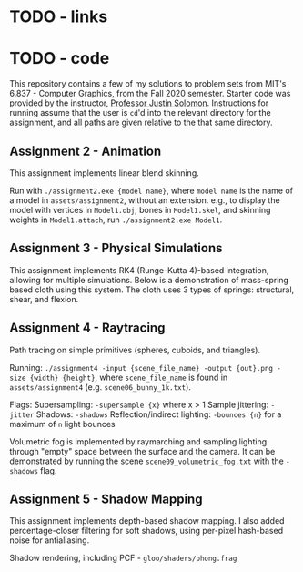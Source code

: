 # TODO - links

# TODO - code

This repository contains a few of my solutions to problem sets from MIT's 6.837 - Computer Graphics, from the Fall 2020 semester. Starter code was provided by the instructor, [Professor Justin Solomon](https://people.csail.mit.edu/jsolomon/).
Instructions for running assume that the user is `cd`'d into the relevant directory for the assignment, and all paths are given relative to the that same directory.

## Assignment 2 - Animation

This assignment implements linear blend skinning.

Run with `./assignment2.exe {model name}`, where `model name` is the name of a model in `assets/assignment2`, without an extension.
e.g., to display the model with vertices in `Model1.obj`, bones in `Model1.skel`, and skinning weights in `Model1.attach`, run `./assignment2.exe Model1`.

## Assignment 3 - Physical Simulations

This assignment implements RK4 (Runge-Kutta 4)-based integration, allowing for multiple simulations.
Below is a demonstration of mass-spring based cloth using this system. The cloth uses 3 types of springs: structural, shear, and flexion.

## Assignment 4 - Raytracing

Path tracing on simple primitives (spheres, cuboids, and triangles).

Running:
`./assignment4 -input {scene_file_name} -output {out}.png -size {width} {height}`, where `scene_file_name` is found in `assets/assignment4` (e.g. `scene06_bunny_1k.txt`).

Flags:
Supersampling: `-supersample {x}` where x > 1
Sample jittering: `-jitter`
Shadows: `-shadows`
Reflection/indirect lighting: `-bounces {n}` for a maximum of `n` light bounces

Volumetric fog is implemented by raymarching and sampling lighting through "empty" space between the surface and the camera. It can be demonstrated by running the scene `scene09_volumetric_fog.txt` with the `-shadows` flag.

## Assignment 5 - Shadow Mapping

This assignment implements depth-based shadow mapping. I also added percentage-closer filtering for soft shadows, using per-pixel hash-based noise for antialiasing.

Shadow rendering, including PCF - `gloo/shaders/phong.frag`
